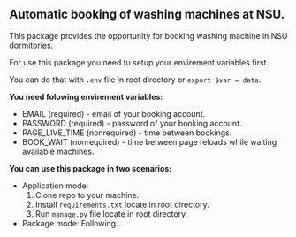 **Automatic booking of washing machines at NSU.**
-------------------------------------------------

This package provides the opportunity for booking washing machine in NSU dormitories.

For use this package you need tu setup your envirement variables first.

You can do that with `.env` file in root directory or `export $var = data`.

**You need folowing envirement variables:**
- EMAIL (required) - email of your booking account.
- PASSWORD (required) - password of your booking account.
- PAGE_LIVE_TIME (nonrequired) - time between bookings.
- BOOK_WAIT (nonrequired) - time between page reloads while waiting available machines.

**You can use this package in two scenarios:**
- Application mode:
  1. Clone repo to your machine.
  2. Install `requirements.txt` locate in  root directory.
  3. Run `manage.py` file locate in  root directory.
- Package mode:
  Following...
